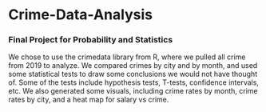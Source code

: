 # Crime-Data-Analysis
### Final Project for Probability and Statistics
We chose to use the crimedata library from R, where we pulled all crime from 2019 to analyze. 
We compared crimes by city and by month, and used some statistical tests to draw some conclusions we would not have thought of.
Some of the tests include hypothesis tests, T-tests, confidence intervals, etc.
We also generated some visuals, including crime rates by month, crime rates by city, and a heat map for salary vs crime.
